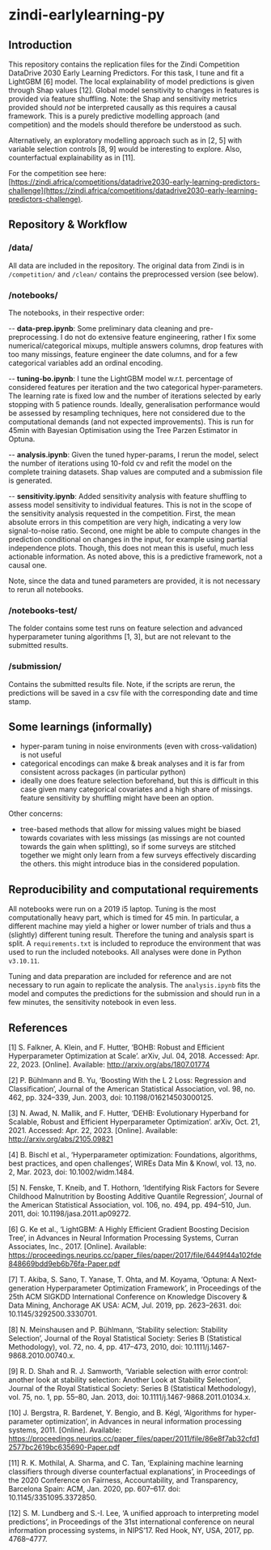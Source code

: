 # zindi-earlylearning-py


## Introduction

This repository contains the replication files for the Zindi Competition DataDrive 2030 Early Learning Predictors. For this task, I tune and fit a LightGBM [6] model. The local explainability of model predictions is given through Shap values [12]. Global model sensitivity to changes in features is provided via feature shuffling. Note: the Shap and sensitivity metrics provided should *not* be interpreted causally as this requires a causal framework. This is a purely predictive modelling approach (and competition) and the models should therefore be understood as such. 

Alternatively, an exploratory modelling approach such as in [2, 5] with variable selection controls [8, 9] would be interesting to explore. Also, counterfactual explainability as in [11].

For the competition see here: [https://zindi.africa/competitions/datadrive2030-early-learning-predictors-challenge](https://zindi.africa/competitions/datadrive2030-early-learning-predictors-challenge).


## Repository & Workflow 

### /data/

All data are included in the repository. The original data from Zindi is in `/competition/` and `/clean/` contains the preprocessed version (see below). 


### /notebooks/

The notebooks, in their respective order: 

-- **data-prep.ipynb**: Some preliminary data cleaning and pre-preprocessing. I do not do extensive feature engineering, rather I fix some numerical/categorical mixups, multiple answers columns, drop features with too many missings, feature engineer the date columns, and for a few categorical variables add an ordinal encoding.  

-- **tuning-bo.ipynb**: I tune the LightGBM model w.r.t. percentage of considered features per iteration and the two categorical hyper-parameters. The learning rate is fixed low and the number of iterations selected by early stopping with 5 patience rounds. Ideally, generalisation performance would be assessed by resampling techniques, here not considered due to the computational demands (and not expected improvements). This is run for 45min with Bayesian Optimisation using the Tree Parzen Estimator in Optuna. 

-- **analysis.ipynb**: Given the tuned hyper-params, I rerun the model, select the number of iterations using 10-fold cv and refit the model on the complete training datasets. Shap values are computed and a submission file is generated.

-- **sensitivity.ipynb**: Added sensitivity analysis with feature shuffling to assess model sensitivity to individual features. This is not in the scope of the sensitivity analysis requested in the competition. First, the mean absolute errors in this competition are very high, indicating a very low signal-to-noise ratio. Second, one might be able to compute changes in the prediction conditional on changes in the input, for example using partial independence plots. Though, this does not mean this is useful, much less actionable information. As noted above, this is a predictive framework, not a causal one. 

Note, since the data and tuned parameters are provided, it is not necessary to rerun all notebooks. 


### /notebooks-test/

The folder contains some test runs on feature selection and advanced hyperparameter tuning algorithms [1, 3], but are not relevant to the submitted results.


### /submission/

Contains the submitted results file. Note, if the scripts are rerun, the predictions will be saved in a csv file with the corresponding date and time stamp.


## Some learnings (informally)

- hyper-param tuning in noise environments (even with cross-validation) is not useful
- categorical encodings can make & break analyses and it is far from consistent across packages (in particular python)
- ideally one does feature selection beforehand, but this is difficult in this case given many categorical covariates and a high share of missings. feature sensitivity by shuffling might have been an option. 

Other concerns:
- tree-based methods that allow for missing values might be biased towards covariates with less missings (as missings are not counted towards the gain when splitting), so if some surveys are stitched together we might only learn from a few surveys effectively discarding the others. this might introduce bias in the considered population.


## Reproducibility and computational requirements

All notebooks were run on a 2019 i5 laptop. Tuning is the most computationally heavy part, which is timed for 45 min. In particular, a different machine may yield a higher or lower number of trials and thus a (slightly) different tuning result. Therefore the tuning and analysis spart is split. A `requirements.txt` is included to reproduce the environment that was used to run the included notebooks. All analyses were done in Python `v3.10.11`. 

Tuning and data preparation are included for reference and are not necessary to run again to replicate the analysis. The `analysis.ipynb` fits the model and computes the predictions for the submission and should run in a few minutes, the sensitivity notebook in even less.


## References 

[1] S. Falkner, A. Klein, and F. Hutter, ‘BOHB: Robust and Efficient Hyperparameter Optimization at Scale’. arXiv, Jul. 04, 2018. Accessed: Apr. 22, 2023. [Online]. Available: http://arxiv.org/abs/1807.01774

[2] P. Bühlmann and B. Yu, ‘Boosting With the L 2 Loss: Regression and Classification’, Journal of the American Statistical Association, vol. 98, no. 462, pp. 324–339, Jun. 2003, doi: 10.1198/016214503000125.

[3] N. Awad, N. Mallik, and F. Hutter, ‘DEHB: Evolutionary Hyperband for Scalable, Robust and Efficient Hyperparameter Optimization’. arXiv, Oct. 21, 2021. Accessed: Apr. 22, 2023. [Online]. Available: http://arxiv.org/abs/2105.09821

[4] B. Bischl et al., ‘Hyperparameter optimization: Foundations, algorithms, best practices, and open challenges’, WIREs Data Min & Knowl, vol. 13, no. 2, Mar. 2023, doi: 10.1002/widm.1484.

[5] N. Fenske, T. Kneib, and T. Hothorn, ‘Identifying Risk Factors for Severe Childhood Malnutrition by Boosting Additive Quantile Regression’, Journal of the American Statistical Association, vol. 106, no. 494, pp. 494–510, Jun. 2011, doi: 10.1198/jasa.2011.ap09272.

[6] G. Ke et al., ‘LightGBM: A Highly Efficient Gradient Boosting Decision Tree’, in Advances in Neural Information Processing Systems, Curran Associates, Inc., 2017. [Online]. Available: https://proceedings.neurips.cc/paper_files/paper/2017/file/6449f44a102fde848669bdd9eb6b76fa-Paper.pdf

[7] T. Akiba, S. Sano, T. Yanase, T. Ohta, and M. Koyama, ‘Optuna: A Next-generation Hyperparameter Optimization Framework’, in Proceedings of the 25th ACM SIGKDD International Conference on Knowledge Discovery & Data Mining, Anchorage AK USA: ACM, Jul. 2019, pp. 2623–2631. doi: 10.1145/3292500.3330701.

[8] N. Meinshausen and P. Bühlmann, ‘Stability selection: Stability Selection’, Journal of the Royal Statistical Society: Series B (Statistical Methodology), vol. 72, no. 4, pp. 417–473, 2010, doi: 10.1111/j.1467-9868.2010.00740.x.

[9] R. D. Shah and R. J. Samworth, ‘Variable selection with error control: another look at stability selection: Another Look at Stability Selection’, Journal of the Royal Statistical Society: Series B (Statistical Methodology), vol. 75, no. 1, pp. 55–80, Jan. 2013, doi: 10.1111/j.1467-9868.2011.01034.x.

[10] J. Bergstra, R. Bardenet, Y. Bengio, and B. Kégl, ‘Algorithms for hyper-parameter optimization’, in Advances in neural information processing systems, 2011. [Online]. Available: https://proceedings.neurips.cc/paper_files/paper/2011/file/86e8f7ab32cfd12577bc2619bc635690-Paper.pdf

[11] R. K. Mothilal, A. Sharma, and C. Tan, ‘Explaining machine learning classifiers through diverse counterfactual explanations’, in Proceedings of the 2020 Conference on Fairness, Accountability, and Transparency, Barcelona Spain: ACM, Jan. 2020, pp. 607–617. doi: 10.1145/3351095.3372850.

[12] S. M. Lundberg and S.-I. Lee, ‘A unified approach to interpreting model predictions’, in Proceedings of the 31st international conference on neural information processing systems, in NIPS’17. Red Hook, NY, USA, 2017, pp. 4768–4777.
